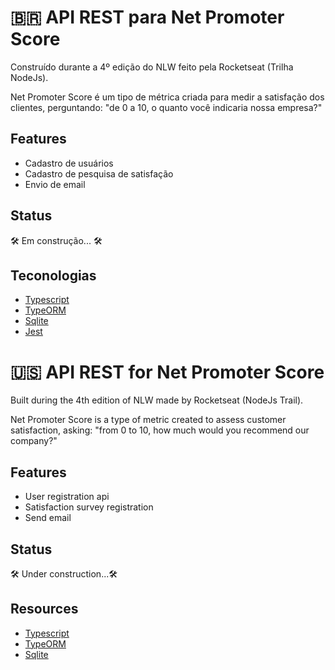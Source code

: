 # 🇧🇷 API REST para Net Promoter Score

Construído durante a 4º edição do NLW feito pela Rocketseat (Trilha NodeJs).

Net Promoter Score é um tipo de métrica criada para medir a satisfação dos clientes, perguntando: "de 0 a 10, o quanto você indicaria nossa empresa?"

## Features

- Cadastro de usuários
- Cadastro de pesquisa de satisfação
- Envio de email

## Status

🛠️ Em construção... 🛠️

## Teconologias

- [Typescript](https://www.typescriptlang.org/)
- [TypeORM](https://typeorm.io/#/)
- [Sqlite](https://www.sqlite.org/index.html)
- [Jest](https://jestjs.io/)

# 🇺🇸 API REST for Net Promoter Score

Built during the 4th edition of NLW made by Rocketseat (NodeJs Trail).

Net Promoter Score is a type of metric created to assess customer satisfaction, asking: "from 0 to 10, how much would you recommend our company?"

## Features

- User registration api
- Satisfaction survey registration
- Send email

## Status

🛠️ Under construction...🛠️

## Resources

- [Typescript](https://www.typescriptlang.org/)
- [TypeORM](https://typeorm.io/#/)
- [Sqlite](https://www.sqlite.org/index.html)

